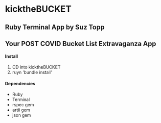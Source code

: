 # kicktheBUCKET
## Ruby Terminal App by Suz Topp

## Your POST COVID Bucket List Extravaganza App

#### Install

1. CD into kicktheBUCKET
2. ruyn 'bundle install'

#### Dependencies

- Ruby
- Terminal
- rspec gem
- artii gem
- json gem